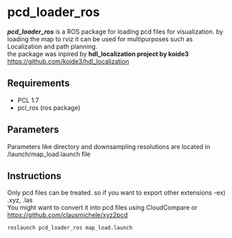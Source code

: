 # pcd_loader_ros
***pcd_loader_ros*** is a ROS package for loading pcd files for visualization. by loading the map to rviz it can be used for multipurposes such as Localization and path planning.<br>
the package was inpired by **hdl_localization project by koide3**  https://github.com/koide3/hdl_localization

## Requirements
- PCL 1.7
- pcl_ros (ros package)


## Parameters
Parameters like directory and downsampling resolutions are located in /launch/map_load.launch file<br>

## Instructions
Only pcd files can be treated. so if you want to export other extensions -ex) .xyz, .las<br>
You might want to convert it into pcd files using CloudCompare or https://github.com/clausmichele/xyz2pcd

```bash
roslaunch pcd_loader_ros map_load.launch
```




